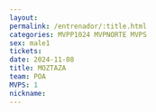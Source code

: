 ```yaml
---
layout: 
permalink: /entrenador/:title.html
categories: MVPP1024 MVPNORTE MVPS
sex: male1
tickets: 
date: 2024-11-08
title: MOZTAZA
team: POA
MVPS: 1
nickname:
---
```

